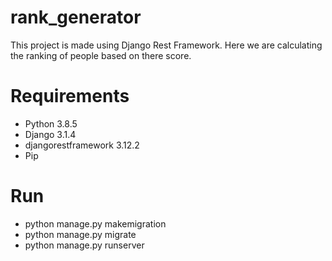 # rank_generator
This project is made using Django Rest Framework. Here we are calculating the ranking of people based on there score.



# Requirements
-  Python 3.8.5
-  Django 3.1.4
-  djangorestframework 3.12.2
-  Pip

# Run
-  python manage.py makemigration
-  python manage.py migrate
-  python manage.py runserver
